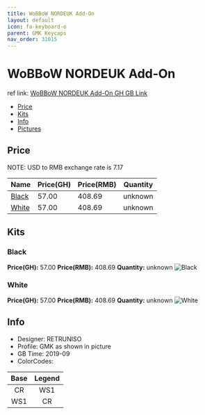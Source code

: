 ```yaml
---
title: WoBBoW NORDEUK Add-On
layout: default
icon: fa-keyboard-o
parent: GMK Keycaps
nav_order: 31015
---
```


# WoBBoW NORDEUK Add-On

ref link: [WoBBoW NORDEUK Add-On GH GB Link](https://geekhack.org/index.php?topic=99984.0
)

* [Price](#price)
* [Kits](#kits)
* [Info](#info)
* [Pictures](#pictures)


## Price
NOTE: USD to RMB exchange rate is 7.17

| Name          | Price(GH)    |  Price(RMB) | Quantity |
| ------------- | ------------ |  ---------- | -------- |
|[Black](#black)|57.00|408.69|unknown|
|[White](#white)|57.00|408.69|unknown|


## Kits
### Black
**Price(GH):** 57.00    **Price(RMB):** 408.69    **Quantity:** unknown
<img src="{{ 'assets/images/gmk-keycaps/wobbownordeukadd-on/kits_pics/black.jpg' | relative_url }}" alt="Black" class="image featured">

### White
**Price(GH):** 57.00    **Price(RMB):** 408.69    **Quantity:** unknown
<img src="{{ 'assets/images/gmk-keycaps/wobbownordeukadd-on/kits_pics/white.jpg' | relative_url }}" alt="White" class="image featured">


## Info
* Designer: RETRUNISO
* Profile: GMK as shown in picture
* GB Time: 2019-09
* ColorCodes:  


Base | Legend
:------:|:------:
CR|WS1
WS1|CR
